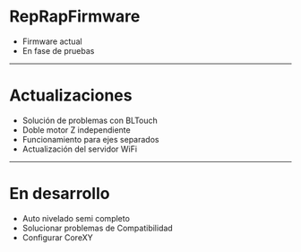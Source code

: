 # RepRapFirmware
  - Firmware actual 
  - En fase de pruebas
  

***
# Actualizaciones

  - Solución de problemas con BLTouch
  - Doble motor Z independiente
  - Funcionamiento para ejes separados
  - Actualización del servidor WiFi

  
***
# En desarrollo
  - Auto nivelado semi completo
  - Solucionar problemas de Compatibilidad
  - Configurar CoreXY


